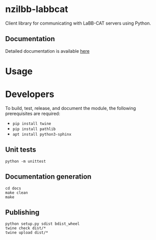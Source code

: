 # nzilbb-labbcat

Client library for communicating with LaBB-CAT servers using Python.

## Documentation

Detailed documentation is available [here](https://nzilbb.github.io/labbcat-py/)

# Usage

# Developers

To build, test, release, and document the module, the following prerequisites are required:
 - `pip install twine`
 - `pip install pathlib`
 - `apt install python3-sphinx`

## Unit tests

```
python -m unittest
```

## Documentation generation

```
cd docs
make clean
make
```

## Publishing

```
python setup.py sdist bdist_wheel
twine check dist/*
twine upload dist/*
```
